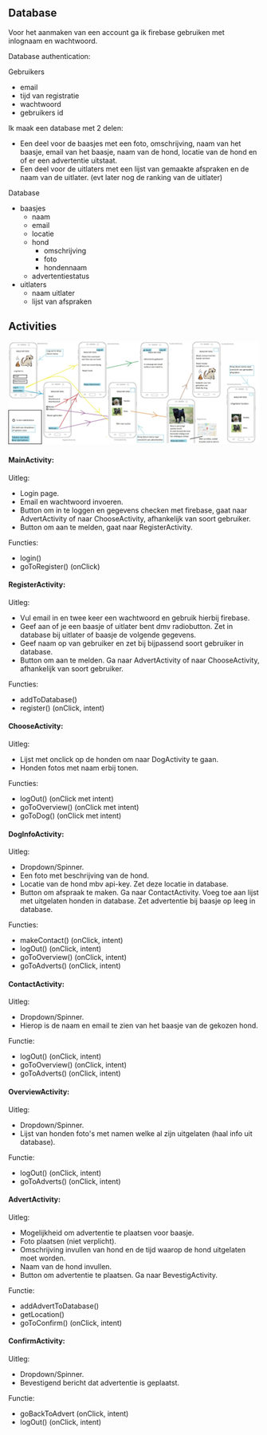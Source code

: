 ## Database
Voor het aanmaken van een account ga ik firebase gebruiken met inlognaam en wachtwoord. 

Database authentication:

Gebruikers
  * email
  * tijd van registratie
  * wachtwoord
  * gebruikers id

Ik maak een database met 2 delen:
* Een deel voor de baasjes met een foto, omschrijving, naam van het baasje, email van het baasje, naam van de hond, locatie van de hond en of er een advertentie uitstaat. 
* Een deel voor de uitlaters met een lijst van gemaakte afspraken en de naam van de uitlater. (evt later nog de ranking van de uitlater)


Database
  * baasjes
    * naam
    * email
    * locatie
    * hond
      * omschrijving
      * foto
      * hondennaam
    * advertentiestatus
  * uitlaters
    * naam uitlater
    * lijst van afspraken


## Activities    

![design](doc/design_visualisatie.jpg)

#### MainActivity:
Uitleg:
* Login page. 
* Email en wachtwoord invoeren. 
* Button om in te loggen en gegevens checken met firebase, gaat naar AdvertActivity of naar ChooseActivity, afhankelijk van soort gebruiker. 
* Button om aan te melden, gaat naar RegisterActivity.

Functies:
* login()
* goToRegister() (onClick)

#### RegisterActivity: 
Uitleg:
* Vul email in en twee keer een wachtwoord en gebruik hierbij firebase. 
* Geef aan of je een baasje of uitlater bent dmv radiobutton. Zet in database bij uitlater of baasje de volgende gegevens. 
* Geef naam op van gebruiker en zet bij bijpassend soort gebruiker in database. 
* Button om aan te melden. Ga naar AdvertActivity of naar ChooseActivity, afhankelijk van soort gebruiker.

Functies:
* addToDatabase()
* register() (onClick, intent)

#### ChooseActivity: 
Uitleg:
* Lijst met onclick op de honden om naar DogActivity te gaan. 
* Honden fotos met naam erbij tonen. 

Functies:
* logOut() (onClick met intent)
* goToOverview() (onClick met intent)
* goToDog() (onClick met intent)

#### DogInfoActivity: 
Uitleg:
* Dropdown/Spinner.
* Een foto met beschrijving van de hond. 
* Locatie van de hond mbv api-key. Zet deze locatie in database. 
* Button om afspraak te maken. Ga naar ContactActivity. Voeg toe aan lijst met uitgelaten honden in database. Zet advertentie bij baasje op leeg in database.

Functies:
* makeContact() (onClick, intent)
* logOut() (onClick, intent)
* goToOverview() (onClick, intent)
* goToAdverts() (onClick, intent)

#### ContactActivity: 
Uitleg:
* Dropdown/Spinner.
* Hierop is de naam en email te zien van het baasje van de gekozen hond. 

Functie:
* logOut() (onClick, intent)
* goToOverview() (onClick, intent)
* goToAdverts() (onClick, intent)

#### OverviewActivity:
Uitleg:
* Dropdown/Spinner.
* Lijst van honden foto's met namen welke al zijn uitgelaten (haal info uit database). 

Functie:
* logOut() (onClick, intent)
* goToAdverts() (onClick, intent)

#### AdvertActivity: 
Uitleg:
* Mogelijkheid om advertentie te plaatsen voor baasje. 
* Foto plaatsen (niet verplicht). 
* Omschrijving invullen van hond en de tijd waarop de hond uitgelaten moet worden. 
* Naam van de hond invullen. 
* Button om advertentie te plaatsen. Ga naar BevestigActivity. 

Functie:
* addAdvertToDatabase()
* getLocation()
* goToConfirm() (onClick, intent)

#### ConfirmActivity: 
Uitleg:
* Dropdown/Spinner.
* Bevestigend bericht dat advertentie is geplaatst. 

Functie:
* goBackToAdvert (onClick, intent)
* logOut() (onClick, intent)
